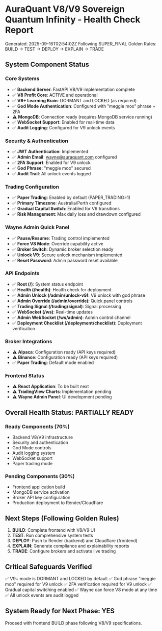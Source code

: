 # AuraQuant V8/V9 Sovereign Quantum Infinity - Health Check Report
Generated: 2025-09-16T02:54:02Z
Following SUPER_FINAL Golden Rules: BUILD → TEST → DEPLOY → EXPLAIN → TRADE

## System Component Status

### Core Systems
- ✅ **Backend Server**: FastAPI V8/V9 implementation complete
- ✅ **V8 Profit Core**: ACTIVE and operational
- ✅ **V9+ Learning Brain**: DORMANT and LOCKED (as required)
- ✅ **God Mode Authentication**: Configured with "meggie moo" phrase + 2FA
- ⚠️ **MongoDB**: Connection ready (requires MongoDB service running)
- ✅ **WebSocket Support**: Enabled for real-time data
- ✅ **Audit Logging**: Configured for V9 unlock events

### Security & Authentication
- ✅ **JWT Authentication**: Implemented
- ✅ **Admin Email**: wayne@auraquant.com configured
- ✅ **2FA Support**: Enabled for V9 unlock
- ✅ **God Phrase**: "meggie moo" secured
- ✅ **Audit Trail**: All unlock events logged

### Trading Configuration
- ✅ **Paper Trading**: Enabled by default (PAPER_TRADING=1)
- ✅ **Primary Timezone**: Australia/Perth configured
- ✅ **Gradual Capital Switch**: Enabled for V9 transitions
- ✅ **Risk Management**: Max daily loss and drawdown configured

### Wayne Admin Quick Panel
- ✅ **Pause/Resume**: Trading control implemented
- ✅ **Force V8 Mode**: Override capability active
- ✅ **Broker Switch**: Dynamic broker selection ready
- ✅ **Unlock V9**: Secure unlock mechanism implemented
- ✅ **Reset Password**: Admin password reset available

### API Endpoints
- ✅ **Root (/)**: System status endpoint
- ✅ **Health (/health)**: Health check for deployment
- ✅ **Admin Unlock (/admin/unlock-v9)**: V9 unlock with god phrase
- ✅ **Admin Override (/admin/override)**: Quick panel controls
- ✅ **Trading Signal (/trading/signal)**: Signal processing
- ✅ **WebSocket (/ws)**: Real-time updates
- ✅ **Admin WebSocket (/ws/admin)**: Admin control channel
- ✅ **Deployment Checklist (/deployment/checklist)**: Deployment verification

### Broker Integrations
- ⚠️ **Alpaca**: Configuration ready (API keys required)
- ⚠️ **Binance**: Configuration ready (API keys required)
- ✅ **Paper Trading**: Default mode enabled

### Frontend Status
- ⚠️ **React Application**: To be built next
- ⚠️ **TradingView Charts**: Implementation pending
- ⚠️ **Wayne Admin Panel**: UI development pending

## Overall Health Status: **PARTIALLY READY**

### Ready Components (70%)
- Backend V8/V9 infrastructure
- Security and authentication
- God Mode controls
- Audit logging system
- WebSocket support
- Paper trading mode

### Pending Components (30%)
- Frontend application build
- MongoDB service activation
- Broker API key configuration
- Production deployment to Render/Cloudflare

## Next Steps (Following Golden Rules)
1. **BUILD**: Complete frontend with V8/V9 UI
2. **TEST**: Run comprehensive system tests
3. **DEPLOY**: Push to Render (backend) and Cloudflare (frontend)
4. **EXPLAIN**: Generate compliance and explainability reports
5. **TRADE**: Configure brokers and activate live trading

## Critical Safeguards Verified
✅ V9+ mode is DORMANT and LOCKED by default
✅ God phrase "meggie moo" required for V9 unlock
✅ 2FA verification required for V9 unlock
✅ Gradual capital switching enabled
✅ Wayne can force V8 mode at any time
✅ All unlock events are audit logged

## System Ready for Next Phase: **YES**
Proceed with frontend BUILD phase following V8/V9 specifications.